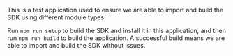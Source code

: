 This is a test application used to ensure we are able to import and build the
SDK using different module types.

Run `npm run setup` to build the SDK and install it in this application, and
then run `npm run build` to build the application. A successful build means we
are able to import and build the SDK without issues.
